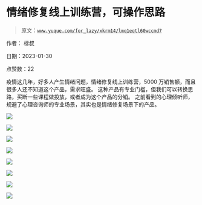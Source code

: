# 情绪修复线上训练营，可操作思路

> 原文：[`www.yuque.com/for_lazy/xkrm14/lmq1eqtl60wccmd7`](https://www.yuque.com/for_lazy/xkrm14/lmq1eqtl60wccmd7)



作者： 标叔 

日期：2023-01-30 

点赞数：22 

疫情这几年，好多人产生情绪问题，情绪修复线上训练营，5000 万销售额，而且很多人还不知道这个产品，需求旺盛。 这种产品有专业门槛，但我们可以转换思路，买断一些课程做投放，或者成为这个产品的分销。 之前看到的心理倾听师，规避了心理咨询师的专业场景，其实也是情绪修复场景下的产品。 

![](img/7fda80ba577875b998689ce1172762f7.png) 

![](img/7944a08688e54ba717f9b5a26df9964e.png) 

![](img/dee4458007806aa2327197e36cfaa857.png) 

![](img/52ce606cee5f2089eb18ccc67110330b.png) 

![](img/fada6dc7fced88c4f8994b5f01b411c1.png) 

![](img/cebbe0007b9baa87208a1e07928a3afb.png) 

![](img/1fc87b5a9a5477dda70d7e64d826e372.png) 

![](img/aa781e2c0a7dcbf6bd0880466d7deec4.png) 

